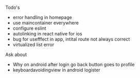Todo's
- error handling in homepage
- use maincontainer everywhere
- configure eslint
- autolinking in react native for ios
- bug for usefffect in app, intital route not always correct
- virtualized list error

Ask about
- Why on android after login go back button goes to profile
- keyboardavoidingview in android logister